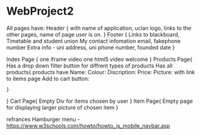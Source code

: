 # WebProject2

All pages have:
Header {
with name of application, uclan logo, links to the other pages, name of page user is on.
}
Footer {
Links to blackboard, Timetable and student union
My contact infomation email, fakephone number
Extra info - uni address, uni phone number, founded date
}

Index Page {
one iframe video
one html5 video
welcome
}
Products Page{
Has a drop down filter button for diffrent types of products
Has all products{
products have
Name:
Colour:
Discription:
Price:
Picture: with link to items page
Add to cart button:

    }

}
Cart Page{
Empty Div for items chosen by user
}
Item Page{
Empty page for displaying larger picture of chosen item
}

refrances
Hamburger menu - https://www.w3schools.com/howto/howto_js_mobile_navbar.asp

